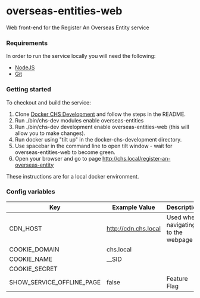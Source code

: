 # overseas-entities-web
Web front-end for the Register An Overseas Entity service

### Requirements

In order to run the service locally you will need the following:

- [NodeJS](https://nodejs.org/en/)
- [Git](https://git-scm.com/downloads)

### Getting started

To checkout and build the service:

1. Clone [Docker CHS Development](https://github.com/companieshouse/docker-chs-development) and follow the steps in the README. 
2. Run ./bin/chs-dev modules enable overseas-entities
3. Run ./bin/chs-dev development enable overseas-entities-web (this will allow you to make changes).
4. Run docker using "tilt up" in the docker-chs-development directory.
5. Use spacebar in the command line to open tilt window - wait for overseas-entities-web to become green.
6. Open your browser and go to page http://chs.local/register-an-overseas-entity

These instructions are for a local docker environment.


### Config variables

Key             | Example Value   | Description
----------------|---------------- |------------------------------------
CDN_HOST     | http://cdn.chs.local | Used when navigating to the webpage
COOKIE_DOMAIN| chs.local |
COOKIE_NAME  |__SID |
COOKIE_SECRET | 
SHOW_SERVICE_OFFLINE_PAGE | false | Feature Flag
